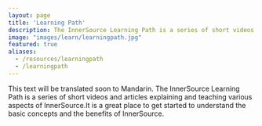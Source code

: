 ```yaml
---
layout: page
title: 'Learning Path'
description: The InnerSource Learning Path is a series of short videos and articles explaining and teaching various aspects of InnerSource. It is a great place to get started to understand the basic concepts and the benefits of InnerSource.
image: "images/learn/learningpath.jpg"
featured: true
aliases:
  - /resources/learningpath
  - /learningpath
---
```


This text will be translated soon to Mandarin. The InnerSource Learning Path is a series of short videos and articles explaining and teaching various aspects of InnerSource.It is a great place to get started to understand the basic concepts and the benefits of InnerSource.